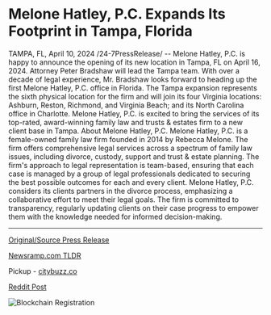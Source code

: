 # Melone Hatley, P.C. Expands Its Footprint in Tampa, Florida

TAMPA, FL, April 10, 2024 /24-7PressRelease/ -- Melone Hatley, P.C. is happy to announce the opening of its new location in Tampa, FL on April 16, 2024. Attorney Peter Bradshaw will lead the Tampa team. With over a decade of legal experience, Mr. Bradshaw looks forward to heading up the first Melone Hatley, P.C. office in Florida.  The Tampa expansion represents the sixth physical location for the firm and will join its four Virginia locations: Ashburn, Reston, Richmond, and Virginia Beach; and its North Carolina office in Charlotte.  Melone Hatley, P.C. is excited to bring the services of its top-rated, award-winning family law and trusts & estates firm to a new client base in Tampa.  About Melone Hatley, P.C.  Melone Hatley, P.C. is a female-owned family law firm founded in 2014 by Rebecca Melone. The firm offers comprehensive legal services across a spectrum of family law issues, including divorce, custody, support and trust & estate planning.   The firm's approach to legal representation is team-based, ensuring that each case is managed by a group of legal professionals dedicated to securing the best possible outcomes for each and every client.  Melone Hatley, P.C. considers its clients partners in the divorce process, emphasizing a collaborative effort to meet their legal goals. The firm is committed to transparency, regularly updating clients on their case progress to empower them with the knowledge needed for informed decision-making. 

---

[Original/Source Press Release](https://www.24-7pressrelease.com/press-release/509907/melone-hatley-pc-expands-its-footprint-in-tampa-florida)
                    

[Newsramp.com TLDR](https://newsramp.com/curated-news/melone-hatley-p-c-expands-to-tampa-fl-with-new-office-led-by-attorney-peter-bradshaw/b8673d80ceaf6f32b60b5e1eab9f7c90) 


Pickup - [citybuzz.co](https://citybuzz.co/2024/04/10/melone-hatley-p-c-expands-to-tampa-florida)
 



[Reddit Post](https://www.reddit.com/r/newsramp/comments/1c0fmx8/melone_hatley_pc_expands_to_tampa_fl_with_new/) 



![Blockchain Registration](https://cdn.newsramp.app/24-7PressRelease/qrcode/244/10/hikeHv82.webp)